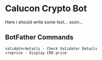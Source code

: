 # Calucon Crypto Bot

Here i should write some text... soon...

## BotFather Commands

```*
validatordetails - Check Validator Details
croprice - Display CRO price
```
